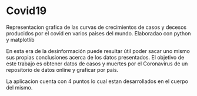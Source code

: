 # Covid19
Representacion grafica de las curvas de crecimientos de casos y decesos producidos por el covid en varios paises del mundo. Elaboradao con python y matplotlib 

En esta era de la desinformación puede resultar útil poder sacar uno mismo sus propias conclusiones acerca de los datos presentados. El objetivo de este trabajo es obtener datos de casos y muertes por el Coronavirus de un repositorio de datos online y graficar por país.

La aplicacion cuenta con 4 puntos lo cual estan desarrollados en el cuerpo del mismo.
